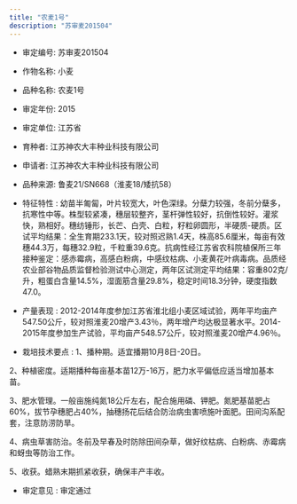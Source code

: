 ```yaml
---
title: "农麦1号"
description: "苏审麦201504"
---
```

* 审定编号:  苏审麦201504

*  作物名称:  小麦

*  品种名称:  农麦1号

*  审定年份:  2015

*  审定单位:  江苏省

* 育种者:  江苏神农大丰种业科技有限公司

*  申请者:  江苏神农大丰种业科技有限公司

*  品种来源:  鲁麦21/SN668（淮麦18/矮抗58）

*  特征特性 : 
幼苗半匍匐，叶片较宽大，叶色深绿。分蘖力较强，冬前分蘖多，抗寒性中等。株型较紧凑，穗层较整齐，茎杆弹性较好，抗倒性较好。灌浆快，熟相好。穗纺锤形，长芒、白壳、白粒，籽粒卵圆形，半硬质-硬质。区试平均结果：全生育期233.1天，较对照迟熟1.4天，株高85.6厘米，每亩有效穗44.3万，每穗32.9粒，千粒重39.6克。抗病性经江苏省农科院植保所三年接种鉴定：感赤霉病，高感白粉病，中感纹枯病、小麦黄花叶病毒病。品质经农业部谷物品质监督检验测试中心测定，两年区试测定平均结果：容重802克/升，粗蛋白含量14.5%，湿面筋含量29.8%，稳定时间18.3分钟，硬度指数47.0。
 
*  产量表现 : 
2012-2014年度参加江苏省淮北组小麦区域试验，两年平均亩产547.50公斤，较对照淮麦20增产3.43％，两年增产均达极显著水平。2014-2015年度参加生产试验，平均亩产548.57公斤，较对照淮麦20增产4.96％。

*  栽培技术要点 : 
1、播种期。适宜播期10月8日-20日。
2、种植密度。适期播种每亩基本苗12万-16万，肥力水平偏低应适当增加基本苗。
3、肥水管理。一般亩施纯氮18公斤左右，配合施用磷、钾肥。氮肥基苗肥占60%，拔节孕穗肥占40%，抽穗扬花后结合防治病虫害喷施叶面肥。田间沟系配套，注意防涝防旱。
4、病虫草害防治。冬前及早春及时防除田间杂草，做好纹枯病、白粉病、赤霉病和蚜虫等防治工作。
5、收获。蜡熟末期抓紧收获，确保丰产丰收。


*  审定意见 : 
审定通过
